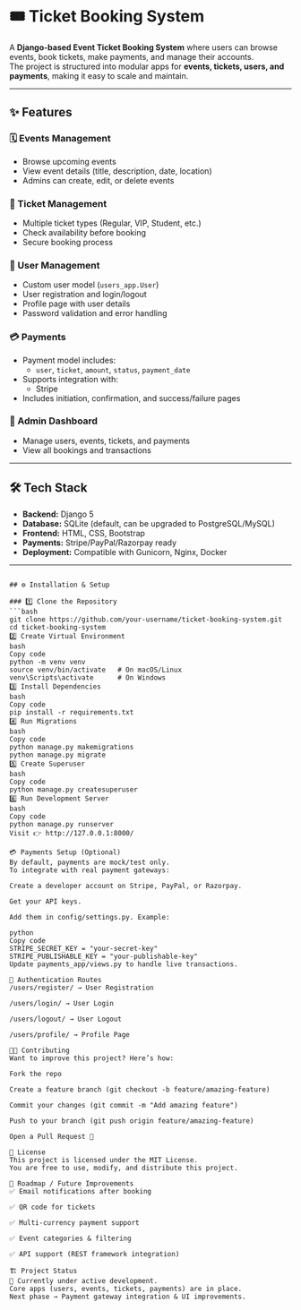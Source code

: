 # 🎟️ Ticket Booking System

A **Django-based Event Ticket Booking System** where users can browse events, book tickets, make payments, and manage their accounts.  
The project is structured into modular apps for **events, tickets, users, and payments**, making it easy to scale and maintain.

---

## ✨ Features

### 🗓️ Events Management
- Browse upcoming events  
- View event details (title, description, date, location)  
- Admins can create, edit, or delete events  

### 🎫 Ticket Management
- Multiple ticket types (Regular, VIP, Student, etc.)  
- Check availability before booking  
- Secure booking process  

### 👤 User Management
- Custom user model (`users_app.User`)  
- User registration and login/logout  
- Profile page with user details  
- Password validation and error handling  

### 💳 Payments
- Payment model includes:
  - `user`, `ticket`, `amount`, `status`, `payment_date`
- Supports integration with:
  - Stripe    
- Includes initiation, confirmation, and success/failure pages  

### 🔑 Admin Dashboard
- Manage users, events, tickets, and payments  
- View all bookings and transactions  

---

## 🛠️ Tech Stack

- **Backend:** Django 5  
- **Database:** SQLite (default, can be upgraded to PostgreSQL/MySQL)  
- **Frontend:** HTML, CSS, Bootstrap  
- **Payments:** Stripe/PayPal/Razorpay ready  
- **Deployment:** Compatible with Gunicorn, Nginx, Docker  

---
```

## ⚙️ Installation & Setup

### 1️⃣ Clone the Repository
```bash
git clone https://github.com/your-username/ticket-booking-system.git
cd ticket-booking-system
2️⃣ Create Virtual Environment
bash
Copy code
python -m venv venv
source venv/bin/activate   # On macOS/Linux
venv\Scripts\activate      # On Windows
3️⃣ Install Dependencies
bash
Copy code
pip install -r requirements.txt
4️⃣ Run Migrations
bash
Copy code
python manage.py makemigrations
python manage.py migrate
5️⃣ Create Superuser
bash
Copy code
python manage.py createsuperuser
6️⃣ Run Development Server
bash
Copy code
python manage.py runserver
Visit 👉 http://127.0.0.1:8000/

💳 Payments Setup (Optional)
By default, payments are mock/test only.
To integrate with real payment gateways:

Create a developer account on Stripe, PayPal, or Razorpay.

Get your API keys.

Add them in config/settings.py. Example:

python
Copy code
STRIPE_SECRET_KEY = "your-secret-key"
STRIPE_PUBLISHABLE_KEY = "your-publishable-key"
Update payments_app/views.py to handle live transactions.

🔐 Authentication Routes
/users/register/ → User Registration

/users/login/ → User Login

/users/logout/ → User Logout

/users/profile/ → Profile Page

👨‍💻 Contributing
Want to improve this project? Here’s how:

Fork the repo

Create a feature branch (git checkout -b feature/amazing-feature)

Commit your changes (git commit -m "Add amazing feature")

Push to your branch (git push origin feature/amazing-feature)

Open a Pull Request 🎉

📜 License
This project is licensed under the MIT License.
You are free to use, modify, and distribute this project.

🚀 Roadmap / Future Improvements
✅ Email notifications after booking

✅ QR code for tickets

✅ Multi-currency payment support

✅ Event categories & filtering

✅ API support (REST framework integration)

🏗️ Project Status
📌 Currently under active development.
Core apps (users, events, tickets, payments) are in place.
Next phase → Payment gateway integration & UI improvements.
